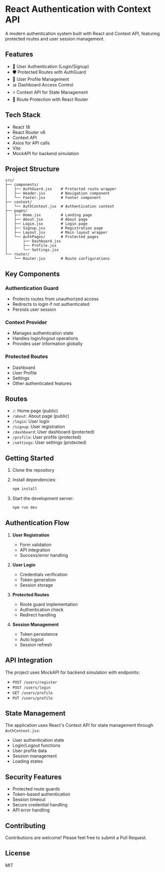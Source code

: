 # React Authentication with Context API

A modern authentication system built with React and Context API, featuring protected routes and user session management.

## Features

- 🔐 User Authentication (Login/Signup)
- 🛡️ Protected Routes with AuthGuard
- 👤 User Profile Management
- 📊 Dashboard Access Control
- ⚡ Context API for State Management
- 🚀 Route Protection with React Router

## Tech Stack

- React 18
- React Router v6
- Context API
- Axios for API calls
- Vite
- MockAPI for backend simulation

## Project Structure

```
src/
├── components/
│   ├── AuthGuard.jsx    # Protected route wrapper
│   ├── Header.jsx       # Navigation component
│   └── Footer.jsx       # Footer component
├── context/
│   └── AuthContext.jsx  # Authentication context
├── pages/
│   ├── Home.jsx         # Landing page
│   ├── About.jsx        # About page
│   ├── Login.jsx        # Login page
│   ├── Signup.jsx       # Registration page
│   ├── Layout.jsx       # Main layout wrapper
│   └── AuthPages/       # Protected pages
│       ├── Dashboard.jsx
│       ├── Profile.jsx
│       └── Settings.jsx
└── router/
    └── Router.jsx       # Route configurations
```

## Key Components

### Authentication Guard
- Protects routes from unauthorized access
- Redirects to login if not authenticated
- Persists user session

### Context Provider
- Manages authentication state
- Handles login/logout operations
- Provides user information globally

### Protected Routes
- Dashboard
- User Profile
- Settings
- Other authenticated features

## Routes

- `/`: Home page (public)
- `/about`: About page (public)
- `/login`: User login
- `/signup`: User registration
- `/dashboard`: User dashboard (protected)
- `/profile`: User profile (protected)
- `/settings`: User settings (protected)

## Getting Started

1. Clone the repository

2. Install dependencies:
   ```bash
   npm install
   ```

3. Start the development server:
   ```bash
   npm run dev
   ```

## Authentication Flow

1. **User Registration**
   - Form validation
   - API integration
   - Success/error handling

2. **User Login**
   - Credentials verification
   - Token generation
   - Session storage

3. **Protected Routes**
   - Route guard implementation
   - Authentication check
   - Redirect handling

4. **Session Management**
   - Token persistence
   - Auto logout
   - Session refresh

## API Integration

The project uses MockAPI for backend simulation with endpoints:
- `POST /users/register`
- `POST /users/login`
- `GET /users/profile`
- `PUT /users/profile`

## State Management

The application uses React's Context API for state management through `AuthContext.jsx`:

- User authentication state
- Login/Logout functions
- User profile data
- Session management
- Loading states

## Security Features

- Protected route guards
- Token-based authentication
- Session timeout
- Secure credential handling
- API error handling

## Contributing

Contributions are welcome! Please feel free to submit a Pull Request.

## License

MIT